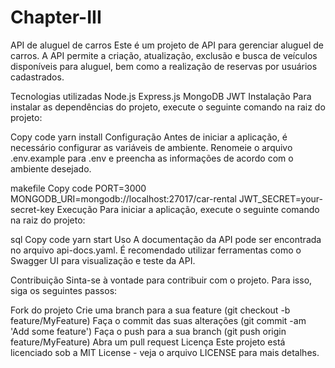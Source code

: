 # Chapter-III

API de aluguel de carros
Este é um projeto de API para gerenciar aluguel de carros. A API permite a criação, atualização, exclusão e busca de veículos disponíveis para aluguel, bem como a realização de reservas por usuários cadastrados.

Tecnologias utilizadas
Node.js
Express.js
MongoDB
JWT
Instalação
Para instalar as dependências do projeto, execute o seguinte comando na raiz do projeto:

Copy code
yarn install
Configuração
Antes de iniciar a aplicação, é necessário configurar as variáveis de ambiente. Renomeie o arquivo .env.example para .env e preencha as informações de acordo com o ambiente desejado.

makefile
Copy code
PORT=3000
MONGODB_URI=mongodb://localhost:27017/car-rental
JWT_SECRET=your-secret-key
Execução
Para iniciar a aplicação, execute o seguinte comando na raiz do projeto:

sql
Copy code
yarn start
Uso
A documentação da API pode ser encontrada no arquivo api-docs.yaml. É recomendado utilizar ferramentas como o Swagger UI para visualização e teste da API.

Contribuição
Sinta-se à vontade para contribuir com o projeto. Para isso, siga os seguintes passos:

Fork do projeto
Crie uma branch para a sua feature (git checkout -b feature/MyFeature)
Faça o commit das suas alterações (git commit -am 'Add some feature')
Faça o push para a sua branch (git push origin feature/MyFeature)
Abra um pull request
Licença
Este projeto está licenciado sob a MIT License - veja o arquivo LICENSE para mais detalhes.




